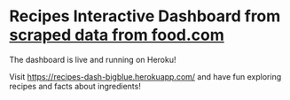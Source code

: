 # Recipes Interactive Dashboard from [scraped data from food.com](https://www.kaggle.com/shuyangli94/food-com-recipes-and-user-interactions)

The dashboard is live and running on Heroku!

Visit https://recipes-dash-bigblue.herokuapp.com/ and have fun exploring recipes and facts about ingredients!
